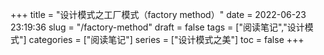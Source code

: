 +++
title = "设计模式之工厂模式（factory method）"
date = 2022-06-23 23:19:36
slug = "/factory-method"
draft = false
tags = ["阅读笔记","设计模式"]
categories = ["阅读笔记"]
series = ["设计模式之美"]
toc = false
+++

